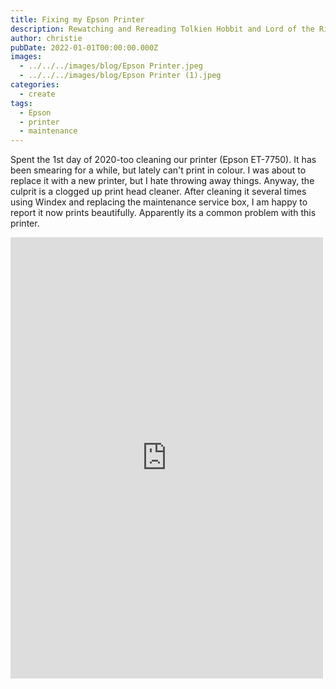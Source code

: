 ```yaml
---
title: Fixing my Epson Printer
description: Rewatching and Rereading Tolkien Hobbit and Lord of the Rings
author: christie
pubDate: 2022-01-01T00:00:00.000Z
images:
  - ../../../images/blog/Epson Printer.jpeg
  - ../../../images/blog/Epson Printer (1).jpeg
categories:
  - create
tags:
  - Epson
  - printer
  - maintenance
---
```


Spent the 1st day of 2020-too cleaning our printer (Epson ET-7750). It has been smearing for a while, but lately can't print in colour. I was about to replace it with a new printer, but I hate throwing away things. Anyway, the culprit is a clogged up print head cleaner. After cleaning it several times using Windex and replacing the maintenance service box, I am happy to report it now prints beautifully. Apparently its a common problem with this printer.

<iframe src="https://www.facebook.com/plugins/post.php?href=https%3A%2F%2Fwww.facebook.com%2Fchris1.tham%2Fposts%2Fpfbid08qncfwgQdF223avM1jDMDcPnr94rWhVbDXUxVpwWMubH3qRv5gu8r8tTZPZakDU9l&show_text=true&width=500" width="500" height="706" style="border:none;overflow:hidden" scrolling="no" frameborder="0" allowfullscreen="true" allow="autoplay; clipboard-write; encrypted-media; picture-in-picture; web-share"></iframe>

